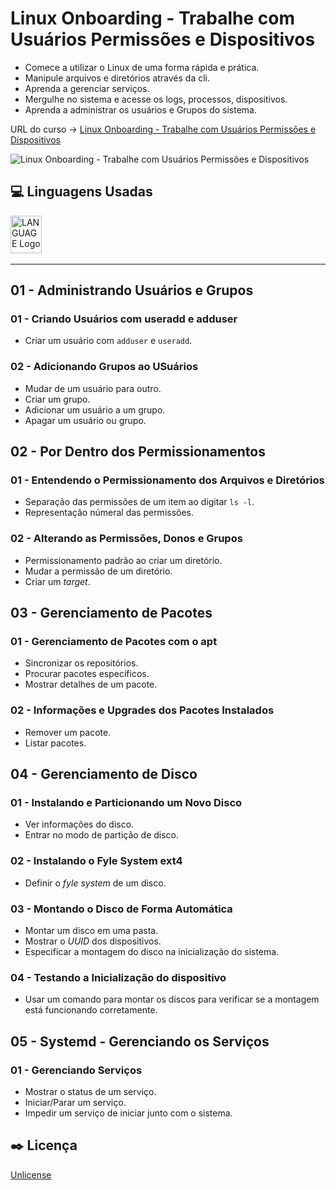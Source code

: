 # Linux Onboarding - Trabalhe com Usuários Permissões e Dispositivos

* Comece a utilizar o Linux de uma forma rápida e prática.
* Manipule arquivos e diretórios através da cli.
* Aprenda a gerenciar serviços.
* Mergulhe no sistema e acesse os logs, processos, dispositivos.
* Aprenda a administrar os usuários e Grupos do sistema.

URL do curso -> [Linux Onboarding - Trabalhe com Usuários Permissões e Dispositivos](https://cursos.alura.com.br/course/linux-onboarding-usuarios-permissoes-dispositivos)

![Linux Onboarding - Trabalhe com Usuários Permissões e Dispositivos](https://alura.com.br/assets/api/share/curso-linux-onboarding-usuarios-permissoes-dispositivos.png)

## :computer: Linguagens Usadas
<div>
    <img alt='LANGUAGE Logo' height='60' width='50' src='https://raw.githubusercontent.com/get-icon/geticon/fc0f660daee147afb4a56c64e12bde6486b73e39/icons/linux-tux.svg' />&nbsp;
</div>

***

## 01 - Administrando Usuários e Grupos

### 01 - Criando Usuários com useradd e adduser
* Criar um usuário com `adduser` e `useradd`.

### 02 - Adicionando Grupos ao USuários
* Mudar de um usuário para outro.
* Criar um grupo.
* Adicionar um usuário a um grupo.
* Apagar um usuário ou grupo.

## 02 - Por Dentro dos Permissionamentos

### 01 - Entendendo o Permissionamento dos Arquivos e Diretórios
* Separação das permissões de um item ao digitar `ls -l`.
* Representação númeral das permissões.

### 02 - Alterando as Permissões, Donos e Grupos
* Permissionamento padrão ao criar um diretório.
* Mudar a permissão de um diretório.
* Criar um *target*.

## 03 - Gerenciamento de Pacotes

### 01 - Gerenciamento de Pacotes com o apt
* Sincronizar os repositórios.
* Procurar pacotes específicos.
* Mostrar detalhes de um pacote.

### 02 - Informações e Upgrades dos Pacotes Instalados
* Remover um pacote.
* Listar pacotes.

## 04 - Gerenciamento de Disco

### 01 - Instalando e Particionando um Novo Disco
* Ver informações do disco.
* Entrar no modo de partição de disco.

### 02 - Instalando o Fyle System ext4
* Definir o *fyle system* de um disco.

### 03 - Montando o Disco de Forma Automática
* Montar um disco em uma pasta.
* Mostrar o *UUID* dos dispositivos.
* Especificar a montagem do disco na inicialização do sistema.

### 04 - Testando a Inicialização do dispositivo
* Usar um comando para montar os discos para verificar se a montagem está funcionando corretamente.

## 05 - Systemd - Gerenciando os Serviços

### 01 - Gerenciando Serviços
* Mostrar o status de um serviço.
* Iniciar/Parar um serviço.
* Impedir um serviço de iniciar junto com o sistema.

## :black_nib: Licença
[Unlicense](https://unlicense.org)